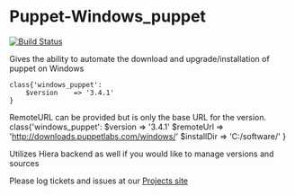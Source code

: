 # Puppet-Windows_puppet
[![Build Status](https://travis-ci.org/cyberious/puppet-windows_puppet.png?branch=master)](https://travis-ci.org/cyberious/puppet-windows_puppet)

Gives the ability to automate the download and upgrade/installation of puppet on Windows

    class{'windows_puppet':
        $version    => '3.4.1'
    }

RemoteURL can be provided but is only the base URL for the version.
    class{'windows_puppet':
            $version    => '3.4.1'
            $remoteUrl  => 'http://downloads.puppetlabs.com/windows/'
            $installDir => 'C:/software/'
    }

Utilizes Hiera backend as well if you would like to manage versions and sources

Please log tickets and issues at our [Projects site](http://projects.example.com)
